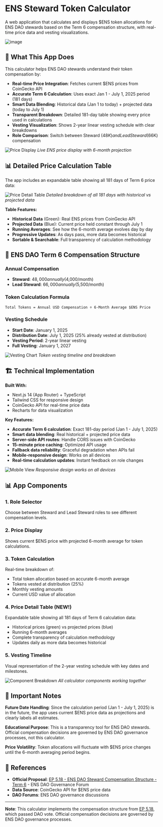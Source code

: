 # ENS Steward Token Calculator

A web application that calculates and displays $ENS token allocations for ENS DAO stewards based on the Term 6 compensation structure, with real-time price data and vesting visualizations.

![image](https://github.com/user-attachments/assets/5cf3e654-4d8b-4776-99fa-dfb721970776)

## 🎯 What This App Does

This calculator helps ENS DAO stewards understand their token compensation by:

- **Real-time Price Integration**: Fetches current $ENS prices from CoinGecko API
- **Accurate Term 6 Calculation**: Uses exact Jan 1 - July 1, 2025 period (181 days)
- **Smart Data Blending**: Historical data (Jan 1 to today) + projected data (today to July 1)
- **Transparent Breakdown**: Detailed 181-day table showing every price used in calculations
- **Vesting Visualization**: Shows 2-year linear vesting schedule with clear breakdowns
- **Role Comparison**: Switch between Steward ($48K) and Lead Steward ($66K) compensation

![Price Display](screenshots/price-display.png)
_Live ENS price display with 6-month projection_

## 📊 Detailed Price Calculation Table

The app includes an expandable table showing all 181 days of Term 6 price data:

![Price Detail Table](screenshots/price-detail-table.png)
_Detailed breakdown of all 181 days with historical vs projected data_

**Table Features:**

- **Historical Data** (Green): Real ENS prices from CoinGecko API
- **Projected Data** (Blue): Current price held constant through July 1
- **Running Averages**: See how the 6-month average evolves day by day
- **Progressive Updates**: As days pass, more data becomes historical
- **Sortable & Searchable**: Full transparency of calculation methodology

## 💼 ENS DAO Term 6 Compensation Structure

### Annual Compensation

- **Steward**: $48,000 annually ($4,000/month)
- **Lead Steward**: $66,000 annually ($5,500/month)

### Token Calculation Formula

```
Total Tokens = Annual USD Compensation ÷ 6-Month Average $ENS Price
```

### Vesting Schedule

- **Start Date**: January 1, 2025
- **Distribution Date**: July 1, 2025 (25% already vested at distribution)
- **Vesting Period**: 2-year linear vesting
- **Full Vesting**: January 1, 2027

![Vesting Chart](screenshots/vesting-breakdown.png)
_Token vesting timeline and breakdown_

## 🏗️ Technical Implementation

**Built With:**

- Next.js 14 (App Router) + TypeScript
- Tailwind CSS for responsive design
- CoinGecko API for real-time price data
- Recharts for data visualization

**Key Features:**

- **Accurate Term 6 calculation**: Exact 181-day period (Jan 1 - July 1, 2025)
- **Smart data blending**: Real historical + projected price data
- **Server-side API routes**: Handle CORS issues with CoinGecko
- **15-minute price caching**: Optimized API usage
- **Fallback data reliability**: Graceful degradation when APIs fail
- **Mobile-responsive design**: Works on all devices
- **Real-time calculation updates**: Instant feedback on role changes

![Mobile View](screenshots/mobile-responsive.png)
_Responsive design works on all devices_

## 📊 App Components

### 1. Role Selector

Choose between Steward and Lead Steward roles to see different compensation levels.

### 2. Price Display

Shows current $ENS price with projected 6-month average for token calculations.

### 3. Token Calculation

Real-time breakdown of:

- Total token allocation based on accurate 6-month average
- Tokens vested at distribution (25%)
- Monthly vesting amounts
- Current USD value of allocation

### 4. Price Detail Table (NEW!)

Expandable table showing all 181 days of Term 6 calculation data:

- Historical prices (green) vs projected prices (blue)
- Running 6-month averages
- Complete transparency of calculation methodology
- Updates daily as more data becomes historical

### 5. Vesting Timeline

Visual representation of the 2-year vesting schedule with key dates and milestones.

![Component Breakdown](screenshots/component-overview.png)
_All calculator components working together_

## 🚨 Important Notes

**Future Date Handling**: Since the calculation period (Jan 1 - July 1, 2025) is in the future, the app uses current $ENS price data as projections and clearly labels all estimates.

**Educational Purpose**: This is a transparency tool for ENS DAO stewards. Official compensation decisions are governed by ENS DAO governance processes, not this calculator.

**Price Volatility**: Token allocations will fluctuate with $ENS price changes until the 6-month averaging period begins.

## 🔗 References

- **Official Proposal**: [EP 5.18 - ENS DAO Steward Compensation Structure - Term 6](https://discuss.ens.domains/t/ens-dao-steward-compensation-structure-term-6/19739) - ENS DAO Governance Forum
- **Data Source**: CoinGecko API for $ENS price data
- **DAO Forums**: ENS DAO governance discussions

---

**Note**: This calculator implements the compensation structure from [EP 5.18](https://discuss.ens.domains/t/ens-dao-steward-compensation-structure-term-6/19739), which passed DAO vote. Official compensation decisions are governed by ENS DAO governance processes.
